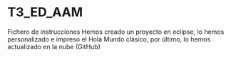 # T3_ED_AAM
Fichero de instrucciones
Hemos creado un proyecto en eclipse, lo hemos personalizado e impreso el Hola Mundo clásico, por último, lo hemos actualizado en la nube (GitHub)
